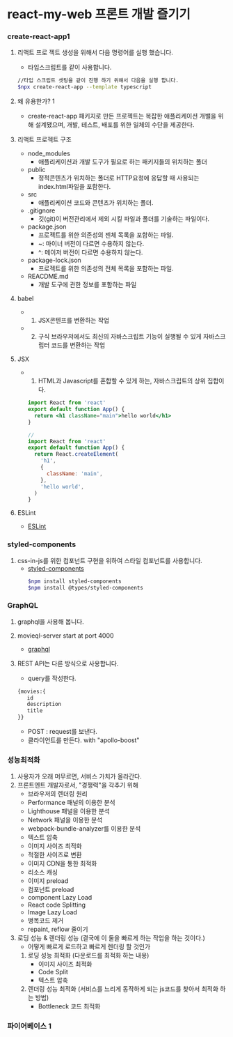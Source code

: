 # react-my-web 프론트 개발 즐기기

### create-react-app1

1. 리액트 프로 젝트 생성을 위해서 다음 명령어를 실행 했습니다.
   - 타입스크립트를 같이 사용합니다.
   ```bash
   //타입 스크립트 셋팅을 같이 진행 하기 위해서 다음을 실행 합니다.
   $npx create-react-app --template typescript
   ```
2. 왜 유용한가? 1

   - create-react-app 패키지로 만든 프로젝트는 복잡한 애플리케이션 개밸을 위해 설계됐으며, 개발, 테스트, 배포를 위한 일체의 수단을 제공한다.

3. 리액트 프로젝트 구조
   - node_modules
     - 애플리케이션과 개발 도구가 필요로 하는 패키지들의 위치하는 폴더
   - public
     - 정적콘텐츠가 위치하는 폴더로 HTTP요청에 응답할 때 사용되는 index.html파일을 포함한다.
   - src
     - 애플리케이션 코드와 콘텐츠가 위치하는 폴더.
   - .gitignore
     - 깃(git)이 버전관리에서 제외 시킬 파일과 폴더를 기술하는 파일이다.
   - package.json
     - 프로젝트를 위한 의존성의 젠체 목록을 포함하는 파일.
     - ~: 마이너 버전이 다르면 수용하지 않는다.
     - ^: 메이저 버전이 다르면 수용하지 않는다.
   - package-lock.json
     - 프로젝트를 위한 의존성의 전체 목록을 포함하는 파일.
   - REACDME.md
     - 개발 도구에 관한 정보를 포함하는 파일
4. babel
   - 1. JSX콘텐프를 변환하는 작업
   - 2. 구식 브라우저에서도 최신의 자바스크립트 기능이 실행될 수 있게 자바스크립터 코드를 변환하는 작업
5. JSX

   - 1. HTML과 Javascript를 혼합할 수 있게 하는, 자바스크립트의 상위 집합이다.

     ```jsx
     import React from 'react'
     export default function App() {
       return <h1 className="main">hello world</h1>
     }

     //
     import React from 'react'
     export default function App() {
       return React.createElement(
         'h1',
         {
           className: 'main',
         },
         'hello world',
       )
     }
     ```

6. ESLint
   - [ESLint]('https://eslint.org/docs/rule')

### styled-components

1. css-in-js를 위한 컴포넌트 구현을 위하여 스타일 컴포넌트를 사용합니다.
   - [styled-components](https://styled-components.com/, 'styled-components link')
     ```bash
     $npm install styled-components
     $npm install @types/styled-components
     ```

### GraphQL

1. graphql을 사용해 봅니다.
2. movieql-server start at port 4000

   - [graphql](https://www.apollographql.com/docs/react/get-started, 'graphql link')

3. REST API는 다른 방식으로 사용합니다.
   - query를 작성한다.
   ```graphql
   {movies:{
      id
      description
      title
   }}
   ```
   - POST : request를 보낸다.
   - 클라이언트를 만든다. with "apollo-boost"

### 성능최적화

1. 사용자가 오래 머무르면, 서비스 가치가 올라간다.
2. 프론트엔트 개발자로서, "경쟁력"을 각추기 위해
   - 브라우저의 렌더링 원리
   - Performance 패널의 이용한 분석
   - Lighthouse 패널을 이용한 분석
   - Network 패널을 이용한 분석
   - webpack-bundle-analyzer를 이용한 분석
   - 텍스트 압축
   - 이미지 사이즈 최적화
   - 적절한 사이즈로 변환
   - 이미지 CDN을 통한 최적화
   - 리소스 캐싱
   - 이미지 preload
   - 컴포넌트 preload
   - component Lazy Load
   - React code Splitting
   - Image Lazy Load
   - 병목코드 제거
   - repaint, reflow 줄이기
3. 로딩 성능 & 렌더링 성능 (결국에 이 둘을 빠르게 하는 작업을 하는 것이다.)
   - 어떻게 빠르게 로드하고 빠르게 렌더링 할 것인가
   1. 로딩 성능 최적화 (다운로드를 최적화 하는 내용)
      - 이미지 사이즈 최적화
      - Code Split
      - 텍스트 압축
   2. 렌더링 성능 최적화 (서비스를 느리게 동작하게 되는 js코드를 찾아서 최적화 하는 방법)
      - Bottleneck 코드 최적화

### 파이어베이스 1
